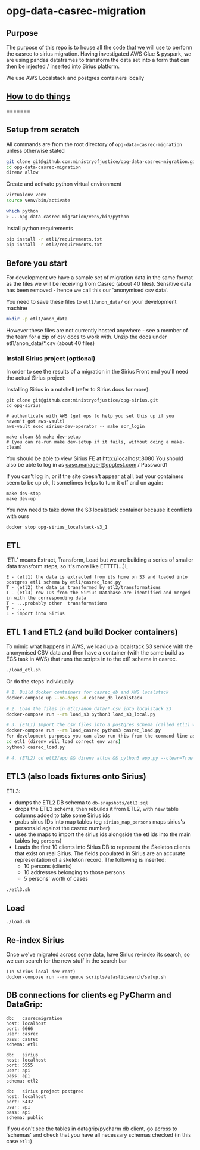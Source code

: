 # opg-data-casrec-migration

## Purpose

The purpose of this repo is to house all the code that we will use to perform the casrec to sirius migration.
Having investigated AWS Glue & pyspark, we are using pandas dataframes to transform the data set into a form that can then be
injested / inserted into Sirius platform.

We use AWS Localstack and postgres containers locally

## <u>How to do things</u>
=======
## Setup from scratch

All commands are from the root directory of `opg-data-casrec-migration` unless otherwise stated

```bash
git clone git@github.com:ministryofjustice/opg-data-casrec-migration.git
cd opg-data-casrec-migration
direnv allow
```

Create and activate python virtual environment

```bash
virtualenv venv
source venv/bin/activate

which python
> ...opg-data-casrec-migration/venv/bin/python
```

Install python requirements

```bash
pip install -r etl1/requirements.txt
pip install -r etl2/requirements.txt
```

## Before you start

For development we have a sample set of migration data in the same format as the files we will be receiving from Casrec (about 40 files).
Sensitive data has been removed - hence we call this our 'anonymised csv data'.

You need to save these files to `etl1/anon_data/` on your development machine

```bash
mkdir -p etl1/anon_data
```

However these files are not currently hosted anywhere - see a member of the team for a zip of csv docs to work with. Unzip the docs under etl1/anon_data/*.csv (about 40 files)

### Install Sirius project (optional)
In order to see the results of a migration in the Sirius Front end you'll need the actual Sirius project:

Installing Sirius in a nutshell (refer to Sirius docs for more):

```
git clone git@github.com:ministryofjustice/opg-sirius.git
cd opg-sirius

# authenticate with AWS (get ops to help you set this up if you haven't got aws-vault)
aws-vault exec sirius-dev-operator -- make ecr_login

make clean && make dev-setup
# (you can re-run make dev-setup if it fails, without doing a make-clean)
```

You should be able to view Sirius FE at http://localhost:8080
You should also be able to log in as case.manager@opgtest.com / Password1

If you can't log in, or if the site doesn't appear at all, but your containers seem to be up ok, It sometimes helps to turn it off and on again:

```
make dev-stop
make dev-up
```

You now need to take down the S3 localstack container because it conflicts with ours

```
docker stop opg-sirius_localstack-s3_1
```


## ETL

'ETL' means Extract, Transform, Load but we are building a series of smaller data transform steps, so it's more like ETTTT(...)L

```
E - (etl1) the data is extracted from its home on S3 and loaded into postgres etl1 schema by etl1/casrec_load.py
T - (etl2) the data is transformed by etl2/transformations
T - (etl3) row IDs from the Sirius Database are identified and merged in with the corresponding data
T - ...probably other  transformations
T - ...
L - import into Sirius
```

## ETL 1 and ETL2 (and build Docker containers)

To mimic what happens in AWS, we load up a localstack S3 service with the anonymised CSV data and then have a container (with the same build as ECS task in AWS) that runs the scripts in to the etl1 schema in casrec.

```bash
./load_etl.sh
```

Or do the steps individually:

```bash
# 1. Build docker containers for casrec_db and AWS localstack
docker-compose up --no-deps -d casrec_db localstack

# 2. Load the files in etl1/anon_data/*.csv into localstack S3
docker-compose run --rm load_s3 python3 load_s3_local.py

# 3. (ETL1) Import the csv files into a postgres schema (called etl1) which matches the casrec file structure
docker-compose run --rm load_casrec python3 casrec_load.py
For development purposes you can also run this from the command line as it uses direnv file to make it runnnable both inside and outside of docker:
cd etl1 (direnv will load correct env vars)
python3 casrec_load.py

# 4. (ETL2) cd etl2/app && direnv allow && python3 app.py --clear=True
```

## ETL3 (also loads fixtures onto Sirius)

ETL3:
 - dumps the ETL2 DB schema to `db-snapshots/etl2.sql` 
 - drops the ETL3 schema, then rebuilds it from ETL2, with new table columns added to take some Sirius ids
 - grabs sirius IDs into map tables (eg `sirius_map_persons` maps sirius's persons.id against the casrec number)
 - uses the maps to import the sirius ids alongside the etl ids into the main tables (eg `persons`)
 - Loads the first 10 clients into Sirius DB to represent the Skeleton clients that exist on real Sirius. The fields populated in Sirius are an accurate representation of a skeleton record. The following is inserted:
    - 10 persons (clients)
    - 10 addresses belonging to those persons
    - 5 persons' worth of cases

```bash
./etl3.sh
```

## Load

```
./load.sh
```

## Re-index Sirius

Once we've migrated across some data, have Sirius re-index its search, so we can search for the new stuff in the search bar

```
(In Sirius local dev root)
docker-compose run --rm queue scripts/elasticsearch/setup.sh
```

## DB connections for clients eg PyCharm and DataGrip:
```
db:   casrecmigration
host: localhost
port: 6666
user: casrec
pass: casrec
schema: etl1

db:   sirius
host: localhost
port: 5555
user: api
pass: api
schema: etl2

db:   sirius project postgres
host: localhost
port: 5432
user: api
pass: api
schema: public
```

If you don't see the tables in datagrip/pycharm db client, go across to 'schemas' and check that you have all necessary schemas checked (in this case `etl1`)
